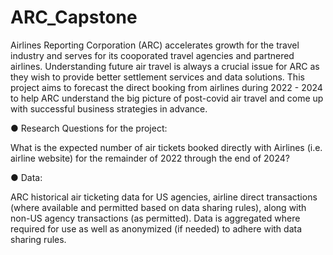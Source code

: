 # ARC_Capstone

Airlines Reporting Corporation (ARC) accelerates growth for the travel industry and serves for its cooporated travel agencies and partnered airlines.
Understanding future air travel is always a crucial issue for ARC as they wish to provide better settlement services and data solutions. 
This project aims to forecast the direct booking from airlines during 2022 - 2024 to help ARC understand the big 
picture of post-covid air travel and come up with successful business strategies in advance.

● Research Questions for the project:

What is the expected number of air tickets booked directly with Airlines (i.e. airline 
website) for the remainder of 2022 through the end of 2024? 

● Data:

ARC historical air ticketing data for US agencies, airline direct transactions (where available and permitted based on data sharing rules), 
along with non-US agency transactions (as permitted). 
Data is aggregated where required for use as well as anonymized (if needed) to adhere with data sharing rules.
